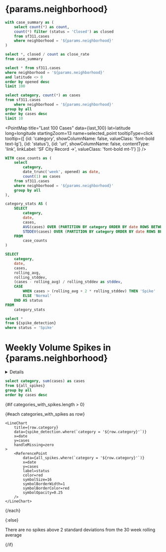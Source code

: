 <!-- SECTION 5: CREATE NEIGHBORHOOD TEMPLATED PAGE -->

  <!-- 1. Create links Evidence will use to auto-generate your templated pages when deploying
      - In pages/neighborhoods/index.md, add a DataTable to the bottom of the page pulling from the 'neighborhoods' query
      - Use the 'link' prop in DataTable to set the link to the 'neighborhood' column
      - This will make each row in the table clickable and will tell Evidence to generate a page for that neighborhood when building your project for deployment
  -->

  <!-- 2. Create a new file called [neighborhood].md inside your neighborhoods folder -->

  <!-- 3. Copy and paste these directions onto that page -->

  <!-- 4. Add a title for the neighborhood using the "page param" (see here: https://docs.evidence.dev/core-concepts/templated-pages/) -->

# {params.neighborhood}

  <!-- 5. Go back to your neighborhood explorer page and test by clicking a row in your DataTable you created in step 1. You should navigate to a neighborhood page and see the title you just added with the neighborhood name -->

  <!-- 6. Add a summary BigValue 
          - Add a query called summary which pulls the case count and close rate (cases where status=closed / total cases)
          - Add a BigValue component to display the count and close rate (use the comparison for the close rate - https://docs.evidence.dev/components/big-value/#comparisons)
  -->

```sql summary
with case_summary as (
    select count(*) as count,
    count(*) filter (status = 'Closed') as closed
    from sf311.cases
    where neighborhood = '${params.neighborhood}'
)

select *, closed / count as close_rate
from case_summary
```

<BigValue
    data={summary}
    value=count
    fmt=num0
    title="Cases YTD"
    comparison=close_rate
    comparisonDelta=false
    comparisonFmt=pct
/>
  
  
  <!-- 7. Get the last 100 cases in that neighborhood
          - Call this query 'last_100'
          - Filter for the neighborhood using the page param in your query
  -->

  ```sql last_100
select * from sf311.cases
where neighborhood = '${params.neighborhood}'
and latitude <> 0
order by opened desc
limit 100
```

```sql top_categories
select category, count(*) as cases
from sf311.cases
    where neighborhood = '${params.neighborhood}'
group by all
order by cases desc
limit 10
```

  <!-- 8. Add a PointMap to display the last 100 cases using the latitude and longitude columns 
      - See if you can use the url column in the tooltip to create a link to the SF city site
      - Docs: https://docs.evidence.dev/components/point-map/#with-clickable-link-and-tooltiptypeclick
  -->

<PointMap
        title="Last 100 Cases"
        data={last_100}
        lat=latitude
        long=longitude
        startingZoom=13
        name=selected_point
        tooltipType=click
        tooltip={[
            {id: 'category', showColumnName: false, valueClass: 'font-bold text-lg'},
            {id: 'status'},
            {id: 'url', showColumnName: false, contentType: 'link', linkLabel: 'SF City Record &rarr;', valueClass: 'font-bold mt-1'}
        ]}
    />
  <!-- 9. Pull the top 10 categories for the neighborhood 
          - Create a query called top_categories
          - Display the results in a horizontal BarChart (use swapXY=true)
  -->
 <BarChart
        title="Top 10 Categories"
        data={top_categories}
        x=category
        y=cases
        swapXY=true
        chartAreaHeight=200
    />
  <!-- 10. Create a 2-column Grid and put your PointMap and BarChart inside it
          - Adjust the BarChart height using chartAreaHeight to get it to line up well with the PointMap
  -->

  <!-- 11. Create a dynamic link in your neighborhood explorer by adding this to the bottom of your page title:
      -  [See neighborhood deep dive &rarr;](./{inputs.map_input.neighborhood})
      - You should now see a deep dive link appear when you click on a neighborhood on the map
  -->

<!-- END OF SECTION 5 -->




<!-- SECTION 6: DYNAMIC CONTENT GENERATION - VOLUME SPIKES -->

  <!-- 1. Copy and paste these directions into your [neighborhood].md file -->


  <!-- 2. Add a query to detect volume spikes in cases over time
      - Call the query 'spike_detection'
      - Use this SQL: -->
  ```sql spike_detection
  WITH case_counts as (
      select 
          category,
          date_trunc('week', opened) as date,
          count(1) as cases
      from sf311.cases
      where neighborhood = '${params.neighborhood}'
      group by all
  ),

  category_stats AS (
      SELECT 
          category,
          date,
          cases,
          AVG(cases) OVER (PARTITION BY category ORDER BY date ROWS BETWEEN 30 PRECEDING AND CURRENT ROW) AS rolling_avg,
          STDDEV(cases) OVER (PARTITION BY category ORDER BY date ROWS BETWEEN 30 PRECEDING AND CURRENT ROW) AS rolling_stddev
      FROM 
          case_counts
  )

  SELECT 
      category,
      date,
      cases,
      rolling_avg,
      rolling_stddev,
      (cases - rolling_avg) / rolling_stddev as stddev,
      CASE 
          WHEN cases > (rolling_avg + 2 * rolling_stddev) THEN 'Spike'
          ELSE 'Normal'
      END AS status
  FROM 
      category_stats
```


  <!-- 3. Add another query called all_spikes to filter for spikes using the status column (status = 'Spike') -->

```sql all_spikes
select *
from ${spike_detection}
where status = 'Spike'
```

  <!-- 4. Add a section with a title for Volume Spikes in this neighborhood
          - Include a Details component with this definition:
              A volume spike is defined as a weekly case count exceeding 2x the standard deviation of the previous 30 weeks
  -->

# Weekly Volume Spikes in {params.neighborhood}

<Details title='What is a volume spike?'>
    A volume spike is defined as a weekly case count exceeding 2x the standard deviation of the previous 30 weeks
</Details>

  <!-- 5. Pull the distinct list of categories with spikes in a query called 'categories_with_spikes'
          - Do this by summing the cases from the all_spikes query
          - Use query chaining to accomplish this (https://docs.evidence.dev/core-concepts/queries/#query-chaining)
  -->

```sql categories_with_spikes
select category, sum(cases) as cases 
from ${all_spikes}
group by all
order by cases desc
```


  <!-- 6. Add an if block to display different content depending on whether spikes are present
          - You can use categories_with_spikes.length in the if block to determine if it has any results
          - For now, just put a simple text message to confirm that there are or aren't any spikes. In the next step we will add the real content
          - For the case where there are no spikes, you can include text like "There are no spikes above 2 standard deviations from the 30 week rolling average"
  -->

  <!-- 7. Include a loop of line charts to display spikes
          - In the part of the if block where spikes are present, add a Grid with 3 columns
          - Inside the Grid, add a loop using an #each block (https://docs.evidence.dev/core-concepts/loops/)
          - The each block should use the categories_with_spikes query
          - Add a LineChart inside the loop - use the below for your data prop:
                  data={spike_detection.where(`category = '${row.category}'`)}
          - Test your page - you should see multiple charts appearing for neighborhoods that have spikes
  -->

  <!-- 8. Add annotations to show spikes on the line charts
          - Inside the LineChart in your loop, add a ReferencePoint component (https://docs.evidence.dev/components/annotations/#reference-point)
          - Use this code for the ReferencePoint:
                      <ReferencePoint
                          data={all_spikes.where(`category = '${row.category}'`)}
                          x=date
                          y=cases
                          label=status
                          color=red
                          symbolSize=16
                          symbolBorderWidth=1
                          symbolBorderColor=red
                          symbolOpacity=0.25
                      />
          - Check out your page again to see the spikes circled in red
  -->

  <!-- 9. That's it! You now have a fully interactive data app running locally. Nice work! -->

<!-- END OF SECTION 6 -->

{#if categories_with_spikes.length > 0}

<Grid cols=3>

{#each categories_with_spikes as row}

    <LineChart
        title={row.category}
        data={spike_detection.where(`category = '${row.category}'`)}
        x=date
        y=cases
        handleMissing=zero
    >
        <ReferencePoint
            data={all_spikes.where(`category = '${row.category}'`)}
            x=date
            y=cases
            label=status
            color=red
            symbolSize=16
            symbolBorderWidth=1
            symbolBorderColor=red
            symbolOpacity=0.25
        />
    </LineChart>

{/each}

</Grid>

{:else}

There are no spikes above 2 standard deviations from the 30 week rolling average

{/if}